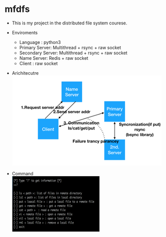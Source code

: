 # mfdfs
* This is my project in the distributed file system courese.

* Enviroments
    * Language : python3
    * Primary Server: Multithread + rsync + raw socket 
    * Secondary Server: Multithread + rsync + raw socket 
    * Name Server: Redis + raw socket
    * Client : raw socket

* Arichitecutre  
![scenario](./img/scenario.png)  

* Command  
![command](./img/command.png)  

